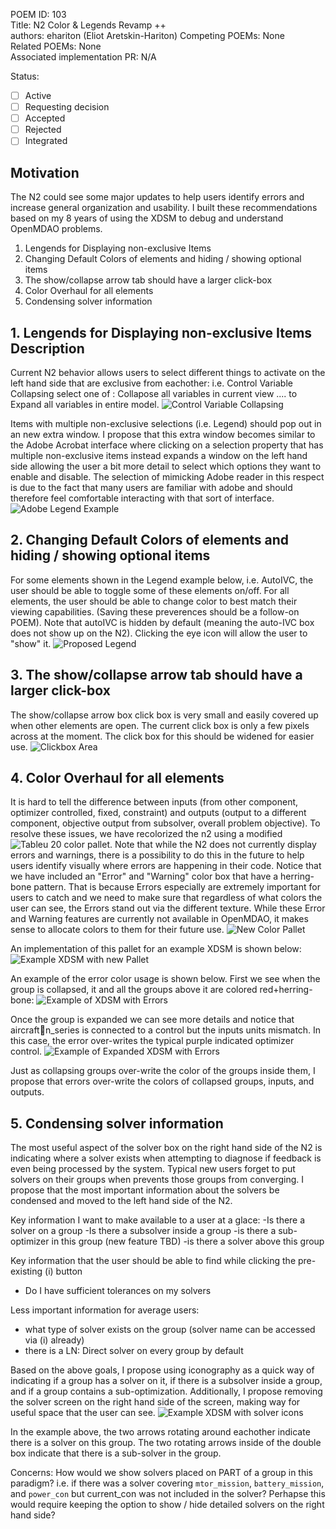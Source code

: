 POEM ID: 103  
Title: N2 Color & Legends Revamp ++  
authors: ehariton (Eliot Aretskin-Hariton)
Competing POEMs: None  
Related POEMs:  None  
Associated implementation PR: N/A  

Status:  

- [ ] Active  
- [ ] Requesting decision  
- [ ] Accepted  
- [ ] Rejected  
- [ ] Integrated  

## Motivation

The N2 could see some major updates to help users identify errors and increase general organization and usability. I built these recommendations based on my 8 years of using the XDSM to debug and understand OpenMDAO problems.

1. Lengends for Displaying non-exclusive Items
2. Changing Default Colors of elements and hiding / showing optional items
3. The show/collapse arrow tab should have a larger click-box
4. Color Overhaul for all elements
5. Condensing solver information

## 1. Lengends for Displaying non-exclusive Items Description

Current N2 behavior allows users to select different things to activate on the left hand side that are exclusive from eachother: i.e. Control Variable Collapsing select one of : Collapose all variables in current view .... to Expand all variables in entire model.
![Control Variable Collapsing](POEM_103/control_var_collapsing.png)

Items with multiple non-exclusive selections (i.e. Legend) should pop out in an new extra window. I propose that this extra window becomes similar to the Adobe Acrobat interface where clicking on a selection property that has multiple non-exclusive items instead expands a window on the left hand side allowing the user a bit more detail to select which options they want to enable and disable. The selection of mimicking Adobe reader in this respect is due to the fact that many users are familiar with adobe and should therefore feel comfortable interacting with that sort of interface.
![Adobe Legend Example](POEM_103/adobe_example_legend.png)

## 2. Changing Default Colors of elements and hiding / showing optional items
For some elements shown in the Legend example below, i.e. AutoIVC, the user should be able to toggle some of these elements on/off. For all elements, the user should be able to change color to best match their viewing capabilities. (Saving these preverences should be a follow-on POEM). Note that autoIVC is hidden by default (meaning the auto-IVC box does not show up on the N2). Clicking the eye icon will allow the user to "show" it.
![Proposed Legend](POEM_103/legend.png)

## 3. The show/collapse arrow tab should have a larger click-box
The show/collapse arrow box click box is very small and easily covered up when other elements are open. The current click box is only a few pixels across at the moment. The click box for this should be widened for easier use.
![Clickbox Area](POEM_103/clickbox_area.jpg)

## 4. Color Overhaul for all elements
It is hard to tell the difference between inputs (from other component, optimizer controlled, fixed, constraint) and outputs (output to a different component, objective output from subsolver, overall problem objective). To resolve these issues, we have recolorized the n2 using a modified ![Tableu 20 color pallet](https://yutannihilation.github.io/allYourFigureAreBelongToUs/ggthemes/tableau_color_pal/). Note that while the N2 does not currently display errors and warnings, there is a possibility to do this in the future to help users identify visually where errors are happening in their code. Notice that we have included an "Error" and "Warning" color box that have a herring-bone pattern. That is because Errors especially are extremely important for users to catch and we need to make sure that regardless of what colors the user can see, the Errors stand out via the different texture. While these Error and Warning features are currently not available in OpenMDAO, it makes sense to allocate colors to them for their future use.
![New Color Pallet](POEM_103/color_pallet.jpg)

An implementation of this pallet for an example XDSM is shown below:
![Example XDSM with new Pallet](POEM_103/N2_recolor.jpg)

An example of the error color usage is shown below. First we see when the group is collapsed, it and all the groups above it are colored red+herring-bone:
![Example of XDSM with Errors](POEM_103/n2_with_error.jpg)

Once the group is expanded we can see more details and notice that aircraft:battery:n_series is connected to a control but the inputs units mismatch. In this case, the error over-writes the typical purple indicated optimizer control.
![Example of Expanded XDSM with Errors](POEM_103/N2_with_error_traced.jpg)

Just as collapsing groups over-write the color of the groups inside them, I propose that errors over-write the colors of collapsed groups, inputs, and outputs.

## 5. Condensing solver information
The most useful aspect of the solver box on the right hand side of the N2 is indicating where a solver exists when attempting to diagnose if feedback is even being processed by the system. Typical new users forget to put solvers on their groups when prevents those groups from converging. I propose that the most important information about the solvers be condensed and moved to the left hand side of the N2.

Key information I want to make available to a user at a glace:
-Is there a solver on a group
-Is there a subsolver inside a group
-is there a sub-optimizer in this group (new feature TBD)
-is there a solver above this group

Key information that the user should be able to find while clicking the pre-existing (i) button
- Do I have sufficient tolerances on my solvers

Less important information for average users:
- what type of solver exists on the group (solver name can be accessed via (i) already)
- there is a LN: Direct solver on every group by default

Based on the above goals, I propose using iconography as a quick way of indicating if a group has a solver on it, if there is a subsolver inside a group, and if a group contains a sub-optimization. Additionally, I propose removing the solver screen on the right hand side of the screen, making way for useful space that the user can see.
![Example XDSM with solver icons](POEM_103/N2_solver_icons.jpg)

In the example above, the two arrows rotating around eachother indicate there is a solver on this group. 
The two rotating arrows inside of the double box indicate that there is a sub-solver in the group.

Concerns: How would we show solvers placed on PART of a group in this paradigm? i.e. if there was a solver covering `mtor_mission`, `battery_mission`, and `power_con` but current_con was not included in the solver? 
Perhapse this would require keeping the option to show / hide detailed solvers on the right hand side?